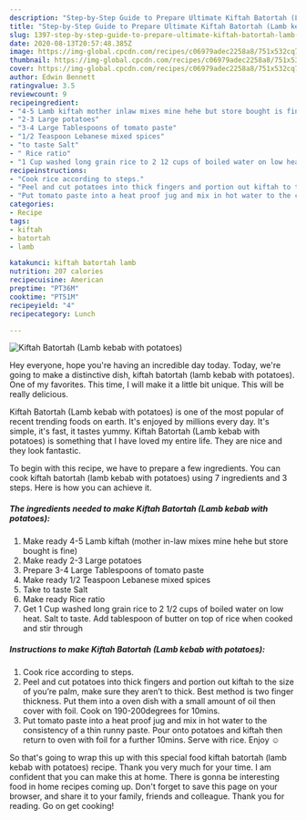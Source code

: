 ```yaml
---
description: "Step-by-Step Guide to Prepare Ultimate Kiftah Batortah (Lamb kebab with potatoes)"
title: "Step-by-Step Guide to Prepare Ultimate Kiftah Batortah (Lamb kebab with potatoes)"
slug: 1397-step-by-step-guide-to-prepare-ultimate-kiftah-batortah-lamb-kebab-with-potatoes
date: 2020-08-13T20:57:48.385Z
image: https://img-global.cpcdn.com/recipes/c06979adec2258a8/751x532cq70/kiftah-batortah-lamb-kebab-with-potatoes-recipe-main-photo.jpg
thumbnail: https://img-global.cpcdn.com/recipes/c06979adec2258a8/751x532cq70/kiftah-batortah-lamb-kebab-with-potatoes-recipe-main-photo.jpg
cover: https://img-global.cpcdn.com/recipes/c06979adec2258a8/751x532cq70/kiftah-batortah-lamb-kebab-with-potatoes-recipe-main-photo.jpg
author: Edwin Bennett
ratingvalue: 3.5
reviewcount: 9
recipeingredient:
- "4-5 Lamb kiftah mother inlaw mixes mine hehe but store bought is fine"
- "2-3 Large potatoes"
- "3-4 Large Tablespoons of tomato paste"
- "1/2 Teaspoon Lebanese mixed spices"
- "to taste Salt"
- " Rice ratio"
- "1 Cup washed long grain rice to 2 12 cups of boiled water on low heat Salt to taste Add tablespoon of butter on top of rice when cooked and stir through"
recipeinstructions:
- "Cook rice according to steps."
- "Peel and cut potatoes into thick fingers and portion out kiftah to the size of you’re palm, make sure they aren’t to thick. Best method is two finger thickness. Put them into a oven dish with a small amount of oil then cover with foil. Cook on 190-200degrees for 10mins."
- "Put tomato paste into a heat proof jug and mix in hot water to the consistency of a thin runny paste. Pour onto potatoes and kiftah then return to oven with foil for a further 10mins. Serve with rice. Enjoy ☺️"
categories:
- Recipe
tags:
- kiftah
- batortah
- lamb

katakunci: kiftah batortah lamb 
nutrition: 207 calories
recipecuisine: American
preptime: "PT36M"
cooktime: "PT51M"
recipeyield: "4"
recipecategory: Lunch

---
```



![Kiftah Batortah (Lamb kebab with potatoes)](https://img-global.cpcdn.com/recipes/c06979adec2258a8/751x532cq70/kiftah-batortah-lamb-kebab-with-potatoes-recipe-main-photo.jpg)

Hey everyone, hope you're having an incredible day today. Today, we're going to make a distinctive dish, kiftah batortah (lamb kebab with potatoes). One of my favorites. This time, I will make it a little bit unique. This will be really delicious.



Kiftah Batortah (Lamb kebab with potatoes) is one of the most popular of recent trending foods on earth. It's enjoyed by millions every day. It's simple, it's fast, it tastes yummy. Kiftah Batortah (Lamb kebab with potatoes) is something that I have loved my entire life. They are nice and they look fantastic.


To begin with this recipe, we have to prepare a few ingredients. You can cook kiftah batortah (lamb kebab with potatoes) using 7 ingredients and 3 steps. Here is how you can achieve it.

<!--inarticleads1-->

##### The ingredients needed to make Kiftah Batortah (Lamb kebab with potatoes):

1. Make ready 4-5 Lamb kiftah (mother in-law mixes mine hehe but store bought is fine)
1. Make ready 2-3 Large potatoes
1. Prepare 3-4 Large Tablespoons of tomato paste
1. Make ready 1/2 Teaspoon Lebanese mixed spices
1. Take to taste Salt
1. Make ready  Rice ratio
1. Get 1 Cup washed long grain rice to 2 1/2 cups of boiled water on low heat. Salt to taste. Add tablespoon of butter on top of rice when cooked and stir through




<!--inarticleads2-->

##### Instructions to make Kiftah Batortah (Lamb kebab with potatoes):

1. Cook rice according to steps.
1. Peel and cut potatoes into thick fingers and portion out kiftah to the size of you’re palm, make sure they aren’t to thick. Best method is two finger thickness. Put them into a oven dish with a small amount of oil then cover with foil. Cook on 190-200degrees for 10mins.
1. Put tomato paste into a heat proof jug and mix in hot water to the consistency of a thin runny paste. Pour onto potatoes and kiftah then return to oven with foil for a further 10mins. Serve with rice. Enjoy ☺️




So that's going to wrap this up with this special food kiftah batortah (lamb kebab with potatoes) recipe. Thank you very much for your time. I am confident that you can make this at home. There is gonna be interesting food in home recipes coming up. Don't forget to save this page on your browser, and share it to your family, friends and colleague. Thank you for reading. Go on get cooking!
